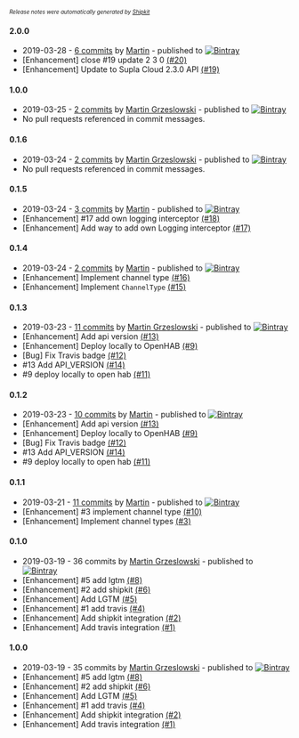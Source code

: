 <sup><sup>*Release notes were automatically generated by [Shipkit](http://shipkit.org/)*</sup></sup>

#### 2.0.0
 - 2019-03-28 - [6 commits](https://github.com/magx2/jSuplaApi/compare/v1.0.0...v2.0.0) by [Martin](https://github.com/magx2) - published to [![Bintray](https://img.shields.io/badge/Bintray-2.0.0-green.svg)](https://bintray.com/big-boy/bigboy/jSuplaApi/2.0.0)
 - [Enhancement] close #19 update 2 3 0 [(#20)](https://github.com/magx2/jSuplaApi/pull/20)
 - [Enhancement] Update to Supla Cloud 2.3.0 API [(#19)](https://github.com/magx2/jSuplaApi/issues/19)

#### 1.0.0
 - 2019-03-25 - [2 commits](https://github.com/magx2/jSuplaApi/compare/v0.1.6...v1.0.0) by [Martin Grzeslowski](https://github.com/magx2) - published to [![Bintray](https://img.shields.io/badge/Bintray-1.0.0-green.svg)](https://bintray.com/big-boy/bigboy/jSuplaApi/1.0.0)
 - No pull requests referenced in commit messages.

#### 0.1.6
 - 2019-03-24 - [2 commits](https://github.com/magx2/jSuplaApi/compare/v0.1.5...v0.1.6) by [Martin Grzeslowski](https://github.com/magx2) - published to [![Bintray](https://img.shields.io/badge/Bintray-0.1.6-green.svg)](https://bintray.com/big-boy/bigboy/jSuplaApi/0.1.6)
 - No pull requests referenced in commit messages.

#### 0.1.5
 - 2019-03-24 - [3 commits](https://github.com/magx2/jSuplaApi/compare/v0.1.4...v0.1.5) by [Martin](https://github.com/magx2) - published to [![Bintray](https://img.shields.io/badge/Bintray-0.1.5-green.svg)](https://bintray.com/big-boy/bigboy/jSuplaApi/0.1.5)
 - [Enhancement] #17 add own logging interceptor [(#18)](https://github.com/magx2/jSuplaApi/pull/18)
 - [Enhancement] Add way to add own Logging interceptor [(#17)](https://github.com/magx2/jSuplaApi/issues/17)

#### 0.1.4
 - 2019-03-24 - [2 commits](https://github.com/magx2/jSuplaApi/compare/v0.1.3...v0.1.4) by [Martin](https://github.com/magx2) - published to [![Bintray](https://img.shields.io/badge/Bintray-0.1.4-green.svg)](https://bintray.com/big-boy/bigboy/jSuplaApi/0.1.4)
 - [Enhancement] Implement channel type [(#16)](https://github.com/magx2/jSuplaApi/pull/16)
 - [Enhancement] Implement `ChannelType` [(#15)](https://github.com/magx2/jSuplaApi/issues/15)

#### 0.1.3
 - 2019-03-23 - [11 commits](https://github.com/magx2/jSuplaApi/compare/v0.1.1...v0.1.3) by [Martin Grzeslowski](https://github.com/magx2) - published to [![Bintray](https://img.shields.io/badge/Bintray-0.1.3-green.svg)](https://bintray.com/big-boy/bigboy/jSuplaApi/0.1.3)
 - [Enhancement] Add api version [(#13)](https://github.com/magx2/jSuplaApi/issues/13)
 - [Enhancement] Deploy locally to OpenHAB [(#9)](https://github.com/magx2/jSuplaApi/issues/9)
 - [Bug] Fix Travis badge [(#12)](https://github.com/magx2/jSuplaApi/issues/12)
 - #13 Add API_VERSION [(#14)](https://github.com/magx2/jSuplaApi/pull/14)
 - #9 deploy locally to open hab [(#11)](https://github.com/magx2/jSuplaApi/pull/11)

#### 0.1.2
 - 2019-03-23 - [10 commits](https://github.com/magx2/jSuplaApi/compare/v0.1.1...v0.1.2) by [Martin](https://github.com/magx2) - published to [![Bintray](https://img.shields.io/badge/Bintray-0.1.2-green.svg)](https://bintray.com/big-boy/bigboy/jSuplaApi/0.1.2)
 - [Enhancement] Add api version [(#13)](https://github.com/magx2/jSuplaApi/issues/13)
 - [Enhancement] Deploy locally to OpenHAB [(#9)](https://github.com/magx2/jSuplaApi/issues/9)
 - [Bug] Fix Travis badge [(#12)](https://github.com/magx2/jSuplaApi/issues/12)
 - #13 Add API_VERSION [(#14)](https://github.com/magx2/jSuplaApi/pull/14)
 - #9 deploy locally to open hab [(#11)](https://github.com/magx2/jSuplaApi/pull/11)

#### 0.1.1
 - 2019-03-21 - [11 commits](https://github.com/magx2/jSuplaApi/compare/v0.1.0...v0.1.1) by [Martin](https://github.com/magx2) - published to [![Bintray](https://img.shields.io/badge/Bintray-0.1.1-green.svg)](https://bintray.com/big-boy/bigboy/jSuplaApi/0.1.1)
 - [Enhancement] #3 implement channel type [(#10)](https://github.com/magx2/jSuplaApi/pull/10)
 - [Enhancement] Implement channel types  [(#3)](https://github.com/magx2/jSuplaApi/issues/3)

#### 0.1.0
 - 2019-03-19 - 36 commits by [Martin Grzeslowski](https://github.com/magx2) - published to [![Bintray](https://img.shields.io/badge/Bintray-0.1.0-green.svg)](https://bintray.com/big-boy/bigboy/jSuplaApi/0.1.0)
 - [Enhancement] #5 add lgtm [(#8)](https://github.com/magx2/jSuplaApi/pull/8)
 - [Enhancement] #2 add shipkit [(#6)](https://github.com/magx2/jSuplaApi/pull/6)
 - [Enhancement] Add LGTM [(#5)](https://github.com/magx2/jSuplaApi/issues/5)
 - [Enhancement] #1 add travis [(#4)](https://github.com/magx2/jSuplaApi/pull/4)
 - [Enhancement] Add shipkit integration [(#2)](https://github.com/magx2/jSuplaApi/issues/2)
 - [Enhancement] Add travis integration [(#1)](https://github.com/magx2/jSuplaApi/issues/1)

#### 1.0.0
 - 2019-03-19 - 35 commits by [Martin Grzeslowski](https://github.com/magx2) - published to [![Bintray](https://img.shields.io/badge/Bintray-1.0.0-green.svg)](https://bintray.com/big-boy/bigboy/jSuplaApi/1.0.0)
 - [Enhancement] #5 add lgtm [(#8)](https://github.com/magx2/jSuplaApi/pull/8)
 - [Enhancement] #2 add shipkit [(#6)](https://github.com/magx2/jSuplaApi/pull/6)
 - [Enhancement] Add LGTM [(#5)](https://github.com/magx2/jSuplaApi/issues/5)
 - [Enhancement] #1 add travis [(#4)](https://github.com/magx2/jSuplaApi/pull/4)
 - [Enhancement] Add shipkit integration [(#2)](https://github.com/magx2/jSuplaApi/issues/2)
 - [Enhancement] Add travis integration [(#1)](https://github.com/magx2/jSuplaApi/issues/1)

